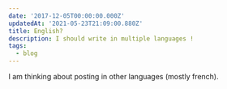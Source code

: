 ```yaml
---
date: '2017-12-05T00:00:00.000Z'
updatedAt: '2021-05-23T21:09:00.880Z'
title: English?
description: I should write in multiple languages !
tags:
  - blog
---
```

I am thinking about posting in other languages (mostly french).
